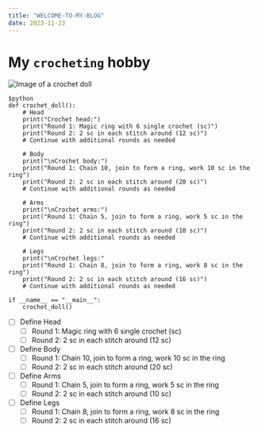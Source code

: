 ```yaml
---
title: "WELCOME-TO-MY-BLOG"
date: 2023-11-23
---
```


# My `crocheting` hobby


![Image of a crochet doll]([https://images.app.goo.gl/8chSzNY3Cj9rkX3i7](https://images.app.goo.gl/4rL3VZJvvQD5N83p9)https://images.app.goo.gl/4rL3VZJvvQD5N83p9)

```
$python
def crochet_doll():
    # Head
    print("Crochet head:")
    print("Round 1: Magic ring with 6 single crochet (sc)")
    print("Round 2: 2 sc in each stitch around (12 sc)")
    # Continue with additional rounds as needed

    # Body
    print("\nCrochet body:")
    print("Round 1: Chain 10, join to form a ring, work 10 sc in the ring")
    print("Round 2: 2 sc in each stitch around (20 sc)")
    # Continue with additional rounds as needed

    # Arms
    print("\nCrochet arms:")
    print("Round 1: Chain 5, join to form a ring, work 5 sc in the ring")
    print("Round 2: 2 sc in each stitch around (10 sc)")
    # Continue with additional rounds as needed

    # Legs
    print("\nCrochet legs:"
    print("Round 1: Chain 8, join to form a ring, work 8 sc in the ring")
    print("Round 2: 2 sc in each stitch around (16 sc)")
    # Continue with additional rounds as needed

if __name__ == "__main__":
    crochet_doll()
```

- [ ] Define Head
  - [ ] Round 1: Magic ring with 6 single crochet (sc)
  - [ ] Round 2: 2 sc in each stitch around (12 sc)

- [ ] Define Body
  - [ ] Round 1: Chain 10, join to form a ring, work 10 sc in the ring
  - [ ] Round 2: 2 sc in each stitch around (20 sc)

- [ ] Define Arms
  - [ ] Round 1: Chain 5, join to form a ring, work 5 sc in the ring
  - [ ] Round 2: 2 sc in each stitch around (10 sc)

- [ ] Define Legs
  - [ ] Round 1: Chain 8, join to form a ring, work 8 sc in the ring
  - [ ] Round 2: 2 sc in each stitch around (16 sc)
